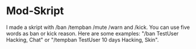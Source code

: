 # Mod-Skript
I made a skript with /ban /tempban /mute /warn and /kick. You can use five words as ban or kick reason. Here are some examples: "/ban TestUser Hacking, Chat" or "/tempban TestUser 10 days Hacking, Skin".
